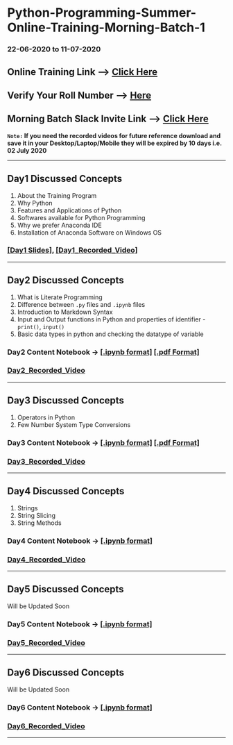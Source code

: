 # Python-Programming-Summer-Online-Training-Morning-Batch-1
### 22-06-2020 to 11-07-2020

## Online Training Link --> [Click Here](https://global.gotomeeting.com/install/351028021)
## Verify Your Roll Number --> [Here](https://docs.google.com/spreadsheets/d/1HzJhIDfu73W71taEA_cRyFEbUke80-h3T2PUtoAol9Q/edit?usp=sharing)
## Morning Batch Slack Invite Link --> [Click Here](https://join.slack.com/t/apssdcpythoncommunity/shared_invite/zt-f72x3b52-k8J0d9Lu7AvGXHiMR6EWtw)

**`Note:` If you need the recorded videos for future reference download and save it in your Desktop/Laptop/Mobile they will be expired by 10 days i.e. 02 July 2020**
**********************************
## Day1 Discussed Concepts

1. About the Training Program
1. Why Python
2. Features and Applications of Python
3. Softwares available for Python Programming
4. Why we prefer Anaconda IDE
5. Installation of Anaconda Software on Windows OS

### [[Day1 Slides]](https://github.com/AP-State-Skill-Development-Corporation/Python-SIP-Morning-Batch-1/blob/master/Day1_22June2020/Introduction_to_Python_Slides.pdf),  [[Day1_Recorded_Video]](https://transcripts.gotomeeting.com/#/s/cbd97b8f917e48f335d3a46edfc1d727c6cc24adcce1643765e413f50464b9c4)
***************************************

## Day2 Discussed Concepts
1. What is Literate Programming
2. Difference between `.py` files and  `.ipynb` files
3. Introduction to Markdown Syntax
4. Input and Output functions in Python and properties of identifier - `print()`, `input()`
6. Basic data types in python and checking the datatype of variable


### Day2 Content Notebook → [[.ipynb format]](https://github.com/AP-State-Skill-Development-Corporation/Python-SIP-Morning-Batch-1/blob/master/Day02_23June2020/Day2_23June2020.ipynb) [[.pdf Format]](https://github.com/AP-State-Skill-Development-Corporation/Python-SIP-Morning-Batch-1/blob/master/Day02_23June2020/Day02_23June2020.pdf)

### [Day2_Recorded_Video](https://transcripts.gotomeeting.com/#/s/97c4b639f4e820d7ddae0abc9a8dbaf0ef795fdcf39d236ef0b600728030486c)
******************************

## Day3 Discussed Concepts
1. Operators in Python
2. Few Number System Type Conversions

### Day3 Content Notebook → [[.ipynb format]](https://github.com/AP-State-Skill-Development-Corporation/Python-SIP-Morning-Batch-1/blob/master/Day03_24June2020/Day3_24June2020.ipynb) [[.pdf Format]](https://github.com/AP-State-Skill-Development-Corporation/Python-SIP-Morning-Batch-1/blob/master/Day03_24June2020/Day03_24June2020.pdf)

### [Day3_Recorded_Video](https://transcripts.gotomeeting.com/#/s/e1656c52c4658f5929c5825efb7f87265cb96b8ce7b6e2e8ded9acd495c4d78b)
***************************************************************

## Day4 Discussed Concepts
1. Strings 
2. String Slicing
3. String Methods

### Day4 Content Notebook → [[.ipynb format]](https://github.com/AP-State-Skill-Development-Corporation/Python-SIP-Morning-Batch-1/blob/master/Day04_25June2020/Day04_25June2020.ipynb)

### [Day4_Recorded_Video](https://transcripts.gotomeeting.com/#/s/986d0b2144cccde771107bdfc80412f18a99288a166f2690dc130ae49b436904)
***************************************************************


## Day5 Discussed Concepts

Will be Updated Soon

### Day5 Content Notebook → [[.ipynb format]](https://github.com/AP-State-Skill-Development-Corporation/Python-SIP-Morning-Batch-1/blob/master/Day05_26June2020/Day-5.ipynb)

### [Day5_Recorded_Video](https://transcripts.gotomeeting.com/#/s/caa79934ef6be3a5135feefe301e1bf399d5a66d5ea3607c57e2b983552e032f)
***************************************************************

## Day6 Discussed Concepts

Will be Updated Soon

### Day6 Content Notebook → [[.ipynb format]](https://github.com/AP-State-Skill-Development-Corporation/Python-SIP-Morning-Batch-1/blob/master/Day06_27June2020/Day-6.ipynb)

### [Day6_Recorded_Video](https://transcripts.gotomeeting.com/#/s/ceb8f142653933979c49ff069817628e64a57e662d0d24ff3d094771d2174f71)
***************************************************************

